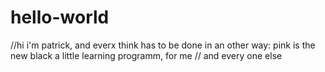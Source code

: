 # hello-world 
//hi i'm patrick, and everx think has to be done in an other way: pink is the new black
a little learning programm, for me // and every one else
